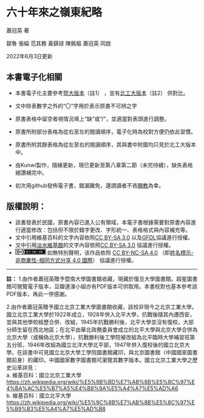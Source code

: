 # 六十年來之嶺東紀略
蕭冠英  著

鄒魯 張綸 范其務 黃鎮球 陳銘樞 蕭冠英 同啟

2022年6月3日更新
## 本書電子化相關
- 本書電子化主要參考[暨大版本](https://m.douban.com/group/topic/109051881/)（註1） ，並有[北工大版本](http://read.nlc.cn/allSearch/searchDetail?searchType=1001&showType=1&indexName=data_416&fid=15jh003147)（註2） 供對比。

- 文中除表數字之外的“〇”字用於表示原書不可辨之字

- 原書表格中留空者視情況填上“缺”或“/”，並適當對表頭進行調整。

- 原書所附部分表格為從右至左的閱讀順序，電子化時為校對方便仍依此習慣。

- 原書所附其餘表格為從左至右的閱讀順序，其與書中附圖均只見於北工大版本中。

- 由Kunwi製作，隨緣更新，現已更新至第八章第二節（未完待續），缺失表格絕讚補完中。

- 初次用github發佈電子書，錯漏難免，還請讀者不吝[賜教](https://github.com/Kunwi/ling-tung-60-years/issues)為幸。 

## 版權說明：
- 該書發表於民國，原書內容已進入公有領域，本電子書根據需要對原書內容進行適當修改：包括但不限於錯字更改、字形統一、表格格式與內容補充等。
- 文中引用維基百科的文字內容依照[CC BY-SA 3.0](https://zh.wikipedia.org/wiki/Wikipedia:CC_BY-SA_3.0%E5%8D%8F%E8%AE%AE%E6%96%87%E6%9C%AC) 以及[GFDL](https://zh.wikipedia.org/wiki/Wikipedia:GNU%E8%87%AA%E7%94%B1%E6%96%87%E6%A1%A3%E8%AE%B8%E5%8F%AF%E8%AF%81%E6%96%87%E6%9C%AC)協議進行授權。
- 文中引用[淡水維基館](http://tamsui.dils.tku.edu.tw/wiki/index.php/%E9%A6%96%E9%A0%81)的文字內容依照[CC BY-SA 3.0](https://zh.wikipedia.org/wiki/Wikipedia:CC_BY-SA_3.0%E5%8D%8F%E8%AE%AE%E6%96%87%E6%9C%AC) 協議進行授權。
- ![](\images\license.png) 如無特別聲明，该作品依照 [CC BY-NC-SA 4.0](https://creativecommons.org/licenses/by-nc-sa/4.0/) （即[姓名標示-非商業性-相同方式分享 4.0 國際](https://creativecommons.org/licenses/by-nc-sa/4.0/deed.zh_TW)） 協議進行授權。

***
**註：**
1.由作者蕭冠英贈予暨南大學圖書館收藏，現藏於復旦大學圖書館。超星圖書館可閱覽電子版本，豆瓣達濠小組亦有PDF版本可供取用。本書校對也基本參考該PDF版本，再此一併感謝。

2.由作者蕭冠英贈予國立北京工業大學圖書館收藏，該校非現今之北京工業大學。國立北京工業大學於1922年成立，1928年併入北平大學，抗戰後隨其內遷西安，並與其他學校經歷合併、改組，1945年抗戰勝利後，北平大學並沒有復校，大部分師生留在西北地區；在北平由華北政務委員會成立的北平大學與北京大學合併為北京大學（或稱偽北京大學），抗戰勝利後工學院被改組為北平臨時大學補習班第五分班，1946年改組為國立北洋大學北平部，1947年併入復校後的國立北京大學。在該書中可見國立北京大學工學院圖書館藏印，與北京圖書館（中國國家圖書館前身）的藏印。中國國家數字圖書館可瀏覽其數字版本。國立北京工業大學之歷史沿革詳見：  
a. 維基百科：國立北京工業大學 https://zh.wikipedia.org/wiki/%E5%9B%BD%E7%AB%8B%E5%8C%97%E4%BA%AC%E5%B7%A5%E4%B8%9A%E5%A4%A7%E5%AD%A6  
b. 維基百科：國立北平大學 https://zh.wikipedia.org/wiki/%E5%9C%8B%E7%AB%8B%E5%8C%97%E5%B9%B3%E5%A4%A7%E5%AD%B8